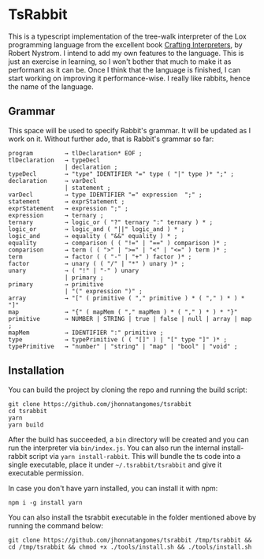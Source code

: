 # TsRabbit

This is a typescript implementation of the tree-walk interpreter of the Lox programming language from the excellent book [Crafting Interpreters], by Robert Nystrom. I intend to add my own features to the language. This is just an exercise in learning, so I won't bother that much to make it as performant as it can be. Once I think that the language is finished, I can start working on improving it performance-wise. I really like rabbits, hence the name of the language.

[crafting interpreters]: https://craftinginterpreters.com/

## Grammar

This space will be used to specify Rabbit's grammar. It will be updated as I work on it. Without further ado, that is Rabbit's grammar so far:

```
program         → tlDeclaration* EOF ;
tlDeclaration   → typeDecl
                | declaration ;
typeDecl        → "type" IDENTIFIER "=" type ( "|" type )* ";" ;
declaration     → varDecl
                | statement ;
varDecl         → type IDENTIFIER "=" expression  ";" ;
statement       → exprStatement ;
exprStatement   → expression ";" ;
expression      → ternary ;
ternary         → logic_or ( "?" ternary ":" ternary ) * ;
logic_or        → logic_and ( "||" logic_and ) * ;
logic_and       → equality ( "&&" equality ) * ;
equality        → comparison ( ( "!=" | "==" ) comparison )* ;
comparison      → term ( ( ">" | ">=" | "<" | "<=" ) term )* ;
term            → factor ( ( "-" | "+" ) factor )* ;
factor          → unary ( ( "/" | "*" ) unary )* ;
unary           → ( "!" | "-" ) unary
                | primary ;
primary         → primitive
                | "(" expression ")" ;
array           → "[" ( primitive ( "," primitive ) * ( "," ) * ) * "]"
map             → "{" ( mapMem ( "," mapMem ) * ( "," ) * ) * "}"
primitive       → NUMBER | STRING | true | false | null | array | map ;
mapMem          → IDENTIFIER ":" primitive ;
type            → typePrimitive ( ( "[]" ) | "[" type "]" )* ;
typePrimitive   → "number" | "string" | "map" | "bool" | "void" ;
```

## Installation

You can build the project by cloning the repo and running the build script:

```
git clone https://github.com/jhonnatangomes/tsrabbit
cd tsrabbit
yarn
yarn build
```

After the build has succeeded, a `bin` directory will be created and you can run the interpreter via `bin/index.js`. You can also run the internal install-rabbit script via `yarn install-rabbit`. This will bundle the ts code into a single executable, place it under `~/.tsrabbit/tsrabbit` and give it executable permission.

In case you don't have yarn installed, you can install it with npm:

```
npm i -g install yarn
```

You can also install the tsrabbit executable in the folder mentioned above by running the command below:

```
git clone https://github.com/jhonnatangomes/tsrabbit /tmp/tsrabbit && cd /tmp/tsrabbit && chmod +x ./tools/install.sh && ./tools/install.sh
```
